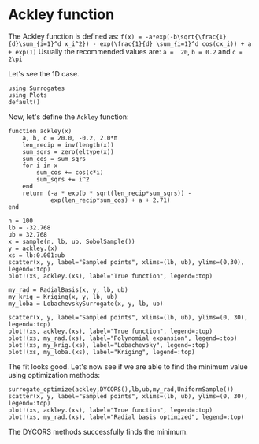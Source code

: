 # Ackley function

The Ackley function is defined as:
``f(x) = -a*exp(-b\sqrt{\frac{1}{d}\sum_{i=1}^d x_i^2}) - exp(\frac{1}{d} \sum_{i=1}^d cos(cx_i)) + a + exp(1)``
Usually the recommended values are: ``a =  20``, ``b = 0.2`` and ``c =  2\pi``

Let's see the 1D case.

```@example ackley
using Surrogates
using Plots
default()
```

Now, let's define the `Ackley` function:

```@example ackley
function ackley(x)
    a, b, c = 20.0, -0.2, 2.0*π
    len_recip = inv(length(x))
    sum_sqrs = zero(eltype(x))
    sum_cos = sum_sqrs
    for i in x
        sum_cos += cos(c*i)
        sum_sqrs += i^2
    end
    return (-a * exp(b * sqrt(len_recip*sum_sqrs)) -
            exp(len_recip*sum_cos) + a + 2.71)
end
```


```@example ackley
n = 100
lb = -32.768
ub = 32.768
x = sample(n, lb, ub, SobolSample())
y = ackley.(x)
xs = lb:0.001:ub
scatter(x, y, label="Sampled points", xlims=(lb, ub), ylims=(0,30), legend=:top)
plot!(xs, ackley.(xs), label="True function", legend=:top)
```

```@example ackley
my_rad = RadialBasis(x, y, lb, ub)
my_krig = Kriging(x, y, lb, ub)
my_loba = LobachevskySurrogate(x, y, lb, ub)
```

```@example ackley
scatter(x, y, label="Sampled points", xlims=(lb, ub), ylims=(0, 30), legend=:top)
plot!(xs, ackley.(xs), label="True function", legend=:top)
plot!(xs, my_rad.(xs), label="Polynomial expansion", legend=:top)
plot!(xs, my_krig.(xs), label="Lobachevsky", legend=:top)
plot!(xs, my_loba.(xs), label="Kriging", legend=:top)
```

The fit looks good. Let's now see if we are able to find the minimum value using
optimization methods:

```@example ackley
surrogate_optimize(ackley,DYCORS(),lb,ub,my_rad,UniformSample())
scatter(x, y, label="Sampled points", xlims=(lb, ub), ylims=(0, 30), legend=:top)
plot!(xs, ackley.(xs), label="True function", legend=:top)
plot!(xs, my_rad.(xs), label="Radial basis optimized", legend=:top)
```

The DYCORS methods successfully finds the minimum.
